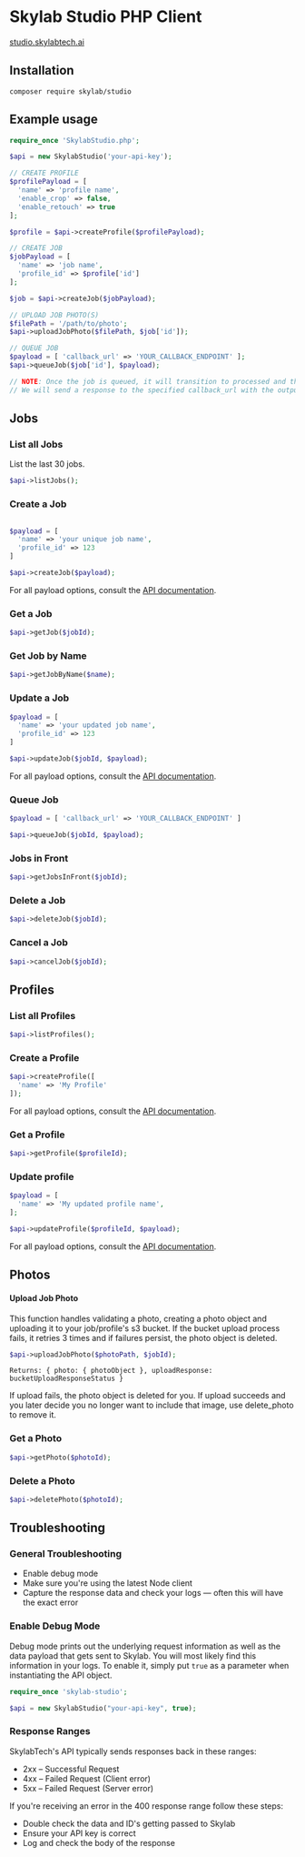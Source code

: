 # Skylab Studio PHP Client

[studio.skylabtech.ai](https://studio.skylabtech.ai)

## Installation

```
composer require skylab/studio
```

## Example usage

```php
require_once 'SkylabStudio.php';

$api = new SkylabStudio('your-api-key');

// CREATE PROFILE
$profilePayload = [
  'name' => 'profile name',
  'enable_crop' => false,
  'enable_retouch' => true
];

$profile = $api->createProfile($profilePayload);

// CREATE JOB
$jobPayload = [
  'name' => 'job name',
  'profile_id' => $profile['id']
];

$job = $api->createJob($jobPayload);

// UPLOAD JOB PHOTO(S)
$filePath = '/path/to/photo';
$api->uploadJobPhoto($filePath, $job['id']);

// QUEUE JOB
$payload = [ 'callback_url' => 'YOUR_CALLBACK_ENDPOINT' ];
$api->queueJob($job['id'], $payload);

// NOTE: Once the job is queued, it will transition to processed and then completed
// We will send a response to the specified callback_url with the output photo download urls
```

## Jobs

### List all Jobs

List the last 30 jobs.

```php
$api->listJobs();
```

### Create a Job

```php

$payload = [
  'name' => 'your unique job name',
  'profile_id' => 123
]

$api->createJob($payload);
```

For all payload options, consult the [API documentation](https://studio-docs.skylabtech.ai/#tag/job/operation/createJob).

### Get a Job

```php
$api->getJob($jobId);
```

### Get Job by Name

```php
$api->getJobByName($name);
```

### Update a Job

```php
$payload = [
  'name' => 'your updated job name',
  'profile_id' => 123
]

$api->updateJob($jobId, $payload);
```

For all payload options, consult the [API documentation](https://studio-docs.skylabtech.ai/#tag/job/operation/updateJobById).

### Queue Job

```php
$payload = [ 'callback_url' => 'YOUR_CALLBACK_ENDPOINT' ]

$api->queueJob($jobId, $payload);
```

### Jobs in Front

```php
$api->getJobsInFront($jobId);
```

### Delete a Job

```php
$api->deleteJob($jobId);
```

### Cancel a Job

```php
$api->cancelJob($jobId);
```

## Profiles

### List all Profiles

```php
$api->listProfiles();
```

### Create a Profile

```php
$api->createProfile([
  'name' => 'My Profile'
]);
```

For all payload options, consult the [API documentation](https://studio-docs.skylabtech.ai/#tag/profile/operation/createProfile).

### Get a Profile

```php
$api->getProfile($profileId);
```

### Update profile

```php
$payload = [
  'name' => 'My updated profile name',
];

$api->updateProfile($profileId, $payload);
```

For all payload options, consult the [API documentation](https://studio-docs.skylabtech.ai/#tag/profile/operation/updateProfileById).

## Photos

#### Upload Job Photo

This function handles validating a photo, creating a photo object and uploading it to your job/profile's s3 bucket. If the bucket upload process fails, it retries 3 times and if failures persist, the photo object is deleted.

```php
$api->uploadJobPhoto($photoPath, $jobId);
```

`Returns: { photo: { photoObject }, uploadResponse: bucketUploadResponseStatus }`

If upload fails, the photo object is deleted for you. If upload succeeds and you later decide you no longer want to include that image, use delete_photo to remove it.

### Get a Photo

```php
$api->getPhoto($photoId);
```

### Delete a Photo

```php
$api->deletePhoto($photoId);
```

## Troubleshooting

### General Troubleshooting

- Enable debug mode
- Make sure you're using the latest Node client
- Capture the response data and check your logs &mdash; often this will have the exact error

### Enable Debug Mode

Debug mode prints out the underlying request information as well as the data payload that gets sent to Skylab.
You will most likely find this information in your logs. To enable it, simply put `true` as a parameter
when instantiating the API object.

```php
require_once 'skylab-studio';

$api = new SkylabStudio("your-api-key", true);
```

### Response Ranges

SkylabTech's API typically sends responses back in these ranges:

- 2xx – Successful Request
- 4xx – Failed Request (Client error)
- 5xx – Failed Request (Server error)

If you're receiving an error in the 400 response range follow these steps:

- Double check the data and ID's getting passed to Skylab
- Ensure your API key is correct
- Log and check the body of the response
